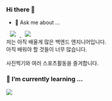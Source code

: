 ### Hi there 👋
- 💬 Ask me about ...
<a href="https://mail.naver.com/">
    <img 
        src="https://img.shields.io/badge/%F0%9F%93%A7-duafogjs%40naver.com-yellowgreen"
        style="height : auto; margin-left : 10px; margin-right : 10px;"/>
</a>
<a href="https://www.instagram.com/rh_plus_sc/">
    <img 
        src="http://img.shields.io/badge/-Instagram-black?style=flat&logo=Instagram&link=https://www.instagram.com/rh_plus_sc/"
        style="height : auto; margin-left : 10px; margin-right : 10px;"/>
</a><br>
저는 아직 배울게 많은 백엔드 엔지니어입니다.<br>
아직 배워야 할 것들이 너무 많습니다.
<br><br>
사진찍기와 여러 스포츠활동을 즐겨합니다.

### 🌱 I’m currently learning ...
<p>
<img rel="stylesheet" src="https://cdn.jsdelivr.net/gh/devicons/devicon@v2.15.1/devicon.min.css />
<img src="https://img.shields.io/badge/HTML5-E34F26?&style=flat-square&logo=html5&logoColor=white"/> 

</p>



<!--
**heon98/heon98** is a ✨ _special_ ✨ repository because its `README.md` (this file) appears on your GitHub profile.

Here are some ideas to get you started:

- 🌱 I’m currently learning ...

- 👯 I’m looking to collaborate on ...
- 🤔 I’m looking for help with ...
- 💬 Ask me about ...
- 📫 How to reach me: ...
- 😄 Pronouns: ...
- ⚡ Fun fact: ...
-->
